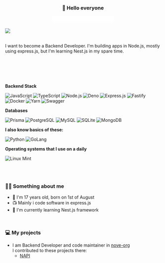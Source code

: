<h3 align="center">🚀 Hello everyone</h3>
<div align="center"><img width="200" height="20" src="https://github.com/mati-1/mati-1/blob/main/line.gif" alt="underline gif" /></div>

<br />

<div>
<div><img align="left" width="250" src="https://repository-images.githubusercontent.com/507089682/889a6863-d25c-4a54-b2c5-8efad7260eeb" /></div>

<div align="right">
	<br />
	<br />
<p align="left">I want to become a Backend Developer. I'm building apps in Node.js, mostly using express.js, but I'm learning Nest.js in my spare time. </p>
</div>
</div>

<br />
<br />
<br />
<br />

**Backend Stack**

![JavaScript](https://img.shields.io/badge/JavaScript-323330?style=for-the-badge&logo=javascript&logoColor=F7DF1E)
![TypeScript](https://img.shields.io/badge/TypeScript-007ACC?style=for-the-badge&logo=typescript&logoColor=white)
![Node.js](https://img.shields.io/badge/Node%20js-339933?style=for-the-badge&logo=nodedotjs&logoColor=white)
![Deno](https://img.shields.io/badge/Deno-white?style=for-the-badge&logo=deno&logoColor=464647)
![Express.js](https://img.shields.io/badge/Express%20js-000000?style=for-the-badge&logo=express&logoColor=white)
![Fastify](https://img.shields.io/badge/fastify-202020?style=for-the-badge&logo=fastify&logoColor=white)
![Docker](https://img.shields.io/badge/Docker-2CA5E0?style=for-the-badge&logo=docker&logoColor=white)
![Yarn](https://img.shields.io/badge/Yarn-2C8EBB?style=for-the-badge&logo=yarn&logoColor=white)
![Swagger](https://img.shields.io/badge/Swagger-85EA2D?style=for-the-badge&logo=Swagger&logoColor=white)

**Databases**

![Prisma](https://img.shields.io/badge/Prisma-3982CE?style=for-the-badge&logo=Prisma&logoColor=white)
![PostgreSQL](https://img.shields.io/badge/PostgreSQL-316192?style=for-the-badge&logo=postgresql&logoColor=white)
![MySQL](https://img.shields.io/badge/MySQL-005C84?style=for-the-badge&logo=mysql&logoColor=white)
![SQLite](https://img.shields.io/badge/SQLite-07405E?style=for-the-badge&logo=sqlite&logoColor=white)
![MongoDB](https://img.shields.io/badge/MongoDB-4EA94B?style=for-the-badge&logo=mongodb&logoColor=white)

**I also know basics of these:**

![Python](https://img.shields.io/badge/Python-FFD43B?style=for-the-badge&logo=python&logoColor=blue)
![GoLang](https://img.shields.io/badge/Go-00ADD8?style=for-the-badge&logo=go&logoColor=white)

**Operating systems that I use on a daily**

![Linux Mint](https://img.shields.io/badge/Linux_Mint-87CF3E?style=for-the-badge&logo=linux-mint&logoColor=white)

<br />
<br />
		
### 💁‍♂️ Something about me

<ul>
    <li> 🎂 I'm 17 years old, born on 1st of August
<li> 📺 Mainly i code software in express.js
  <li> 📌 I'm currently learning Nest.js framework
</ul>
	
<br />

### 💻 My projects

- I am Backend Developer and code maintainer in [nove-org](https://github.com/nove-org)
  <br>
  I contributed to these projects there:
  - [NAPI](https://github.com/nove-org/NAPI)
